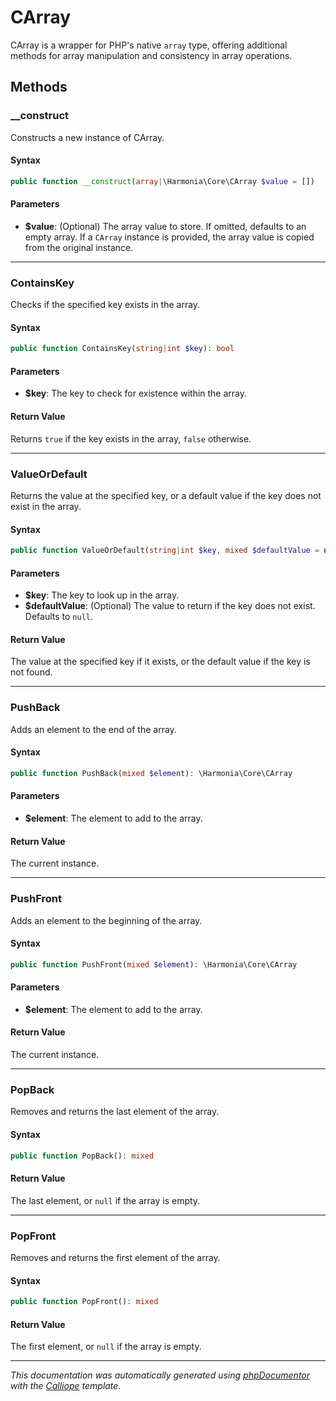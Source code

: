 # CArray

CArray is a wrapper for PHP's native `array` type, offering additional
methods for array manipulation and consistency in array operations.

## Methods

### __construct

Constructs a new instance of CArray.

#### Syntax

```php
public function __construct(array|\Harmonia\Core\CArray $value = [])
```

#### Parameters

- **$value**: (Optional) The array value to store. If omitted, defaults to an empty array. If a `CArray` instance is provided, the array value is copied from the original instance.

---

### ContainsKey

Checks if the specified key exists in the array.

#### Syntax

```php
public function ContainsKey(string|int $key): bool
```

#### Parameters

- **$key**: The key to check for existence within the array.

#### Return Value

Returns `true` if the key exists in the array, `false` otherwise.

---

### ValueOrDefault

Returns the value at the specified key, or a default value if the key
does not exist in the array.

#### Syntax

```php
public function ValueOrDefault(string|int $key, mixed $defaultValue = null): mixed
```

#### Parameters

- **$key**: The key to look up in the array.
- **$defaultValue**: (Optional) The value to return if the key does not exist. Defaults to `null`.

#### Return Value

The value at the specified key if it exists, or the default value if the key is not found.

---

### PushBack

Adds an element to the end of the array.

#### Syntax

```php
public function PushBack(mixed $element): \Harmonia\Core\CArray
```

#### Parameters

- **$element**: The element to add to the array.

#### Return Value

The current instance.

---

### PushFront

Adds an element to the beginning of the array.

#### Syntax

```php
public function PushFront(mixed $element): \Harmonia\Core\CArray
```

#### Parameters

- **$element**: The element to add to the array.

#### Return Value

The current instance.

---

### PopBack

Removes and returns the last element of the array.

#### Syntax

```php
public function PopBack(): mixed
```

#### Return Value

The last element, or `null` if the array is empty.

---

### PopFront

Removes and returns the first element of the array.

#### Syntax

```php
public function PopFront(): mixed
```

#### Return Value

The first element, or `null` if the array is empty.

---

*This documentation was automatically generated using [phpDocumentor](http://www.phpdoc.org/) with the [Calliope](https://github.com/DaphneWebFramework/Calliope) template.*
